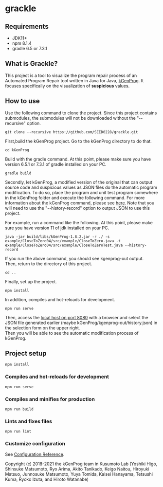 # grackle

## Requirements
- JDK11+
- npm 8.1.4
- gradle 6.5 or 7.3.1

## What is Grackle?

This project is a tool to visualize the program repair process of an Automated Program Repair tool written in Java for Java, [kGenProg](https://github.com/kusumotolab/kGenProg).
It focuses specifically on the visualization of **suspicious** values.

## How to use

Use the following command to clone the project. Since this project contains submodules, the submodules will not be downloaded without the "--recursive" option.

```
git clone --recursive https://github.com/SEED0228/grackle.git
```

First,build the kGenProg project. Go to the kGenProg directory to do that.

```
cd kGenProg
```

Build with the gradle command. At this point, please make sure you have version 6.5.1 or 7.3.1 of gradle installed on your PC.

```
gradle build
```

Secondly, let kGenProg, a modified version of the original that can output source code and suspicious values as JSON files do the automatic program modification.
To do so, place the program and unit test program somewhere in the kGenProg folder and execute the following command. For more information about the kGenProg command, please see [here](https://github.com/SEED0228/kGenProg?organization=SEED0228&organization=SEED0228#usage). Note that you will need to use the "--history-record" option to output JSON to use this project.<br>

For example, run a command like the following. At this point, please make sure you have version 11 of jdk installed on your PC.

```
java -jar build/libs/kGenProg-1.8.2.jar -r ./ -s example/CloseToZero04/src/example/CloseToZero.java -t example/CloseToZero04/src/example/CloseToZeroTest.java --history-record
```

If you run the above command, you should see kgenprog-out output.<br>
Then, return to the directory of this project.

```
cd ..
```

Finally, set up the project.

```
npm install
```

In addition, compiles and hot-reloads for development.

```
npm run serve
```

Then, access the [local host on port 8080](http://localhost:8080/) with a browser and select the JSON file generated earlier (maybe kGenProg/kgenprog-out/history.json) in the selection form on the upper right.<br>
Then you will be able to see the automatic modification process of kGenProg.

## Project setup
```
npm install
```

### Compiles and hot-reloads for development
```
npm run serve
```

### Compiles and minifies for production
```
npm run build
```

### Lints and fixes files
```
npm run lint
```

### Customize configuration
See [Configuration Reference](https://cli.vuejs.org/config/).

Copyright (c) 2018-2021 the kGenProg team in Kusumoto Lab (Yoshiki Higo, Shinsuke Matsumoto, Ryo Arima, Akito Tanikado, Keigo Naitou, Hiroyuki Matsuo, Junnosuke Matsumoto, Yuya Tomida, Kaisei Hanayama, Tetsushi Kuma, Ryoko Izuta, and Hiroto Watanabe)
